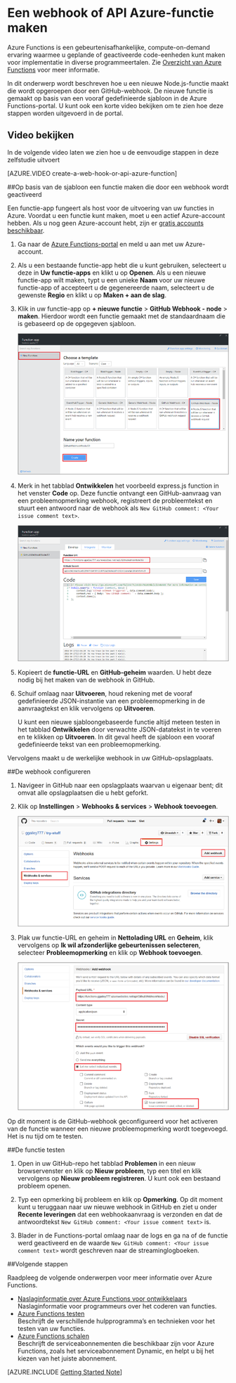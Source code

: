 <properties
   pageTitle="Een webhook of API Azure Function maken | Microsoft Azure"
   description="Gebruik Azure Functions voor het maken van een functie die wordt opgeroepen door een WebHook of API-aanroep."
   services="azure-functions"
   documentationCenter="na"
   authors="ggailey777"
   manager="erikre"
   editor=""
   tags=""
   />

<tags
   ms.service="functions"
   ms.devlang="multiple"
   ms.topic="get-started-article"
   ms.tgt_pltfrm="multiple"
   ms.workload="na"
   ms.date="08/30/2016"
   ms.author="glenga"/>
   
# Een webhook of API Azure-functie maken

Azure Functions is een gebeurtenisafhankelijke, compute-on-demand ervaring waarmee u geplande of geactiveerde code-eenheden kunt maken voor implementatie in diverse programmeertalen. Zie [Overzicht van Azure Functions](functions-overview.md) voor meer informatie.

In dit onderwerp wordt beschreven hoe u een nieuwe Node.js-functie maakt die wordt opgeroepen door een GitHub-webhook. De nieuwe functie is gemaakt op basis van een vooraf gedefinieerde sjabloon in de Azure Functions-portal. U kunt ook een korte video bekijken om te zien hoe deze stappen worden uitgevoerd in de portal.

## Video bekijken

In de volgende video laten we zien hoe u de eenvoudige stappen in deze zelfstudie uitvoert 

[AZURE.VIDEO create-a-web-hook-or-api-azure-function]

##Op basis van de sjabloon een functie maken die door een webhook wordt geactiveerd

Een functie-app fungeert als host voor de uitvoering van uw functies in Azure. Voordat u een functie kunt maken, moet u een actief Azure-account hebben. Als u nog geen Azure-account hebt, zijn er [gratis accounts beschikbaar](https://azure.microsoft.com/free/). 

1. Ga naar de [Azure Functions-portal](https://functions.azure.com/signin) en meld u aan met uw Azure-account.

2. Als u een bestaande functie-app hebt die u kunt gebruiken, selecteert u deze in **Uw functie-apps** en klikt u op **Openen**. Als u een nieuwe functie-app wilt maken, typt u een unieke **Naam** voor uw nieuwe functie-app of accepteert u de gegenereerde naam, selecteert u de gewenste **Regio** en klikt u op **Maken + aan de slag**. 

3. Klik in uw functie-app op **+ nieuwe functie** > **GitHub Webhook - node** > **maken**. Hierdoor wordt een functie gemaakt met de standaardnaam die is gebaseerd op de opgegeven sjabloon. 

    ![een nieuwe GitHub-webhookfunctie maken](./media/functions-create-a-web-hook-or-api-function/functions-create-new-github-webhook.png) 

4. Merk in het tabblad **Ontwikkelen** het voorbeeld express.js function in het venster **Code** op. Deze functie ontvangt een GitHub-aanvraag van een probleemopmerking webhook, registreert de probleemtekst en stuurt een antwoord naar de webhook als `New GitHub comment: <Your issue comment text>`.


    ![een nieuwe GitHub-webhookfunctie maken](./media/functions-create-a-web-hook-or-api-function/functions-new-webhook-in-portal.png) 

5. Kopieert de **functie-URL** en **GitHub-geheim** waarden. U hebt deze nodig bij het maken van de webhook in GitHub. 

6. Schuif omlaag naar **Uitvoeren**, houd rekening met de vooraf gedefinieerde JSON-instantie van een probleemopmerking in de aanvraagtekst en klik vervolgens op **Uitvoeren**. 
 
    U kunt een nieuwe sjabloongebaseerde functie altijd meteen testen in het tabblad **Ontwikkelen** door verwachte JSON-datatekst in te voeren en te klikken op **Uitvoeren**. In dit geval heeft de sjabloon een vooraf gedefinieerde tekst van een probleemopmerking. 
 
Vervolgens maakt u de werkelijke webhook in uw GitHub-opslagplaats.

##De webhook configureren

1. Navigeer in GitHub naar een opslagplaats waarvan u eigenaar bent; dit omvat alle opslagplaatsen die u hebt geforkt.
 
2. Klik op **Instellingen** > **Webhooks & services** > **Webhook toevoegen**.

    ![een nieuwe GitHub-webhookfunctie maken](./media/functions-create-a-web-hook-or-api-function/functions-create-new-github-webhook-2.png)   

3. Plak uw functie-URL en geheim in **Nettolading URL** en **Geheim**, klik vervolgens op **Ik wil afzonderlijke gebeurtenissen selecteren**, selecteer **Probleemopmerking** en klik op **Webhook toevoegen**.

    ![Een nieuwe GitHub-webhookfunctie maken](./media/functions-create-a-web-hook-or-api-function/functions-create-new-github-webhook-3.png) 

Op dit moment is de GitHub-webhook geconfigureerd voor het activeren van de functie wanneer een nieuwe probleemopmerking wordt toegevoegd.  
Het is nu tijd om te testen.

##De functie testen

1. Open in uw GitHub-repo het tabblad **Problemen** in een nieuw browservenster en klik op **Nieuw probleem**, typ een titel en klik vervolgens op **Nieuw probleem registreren**. U kunt ook een bestaand probleem openen.

2. Typ een opmerking bij probleem en klik op **Opmerking**. Op dit moment kunt u teruggaan naar uw nieuwe webhook in GitHub en ziet u onder **Recente leveringen** dat een webhookaanvraag is verzonden en dat de antwoordtekst `New GitHub comment: <Your issue comment text>` is.

3. Blader in de Functions-portal omlaag naar de logs en ga na of de functie werd geactiveerd en de waarde `New GitHub comment: <Your issue comment text>` wordt geschreven naar de streaminglogboeken.


##Volgende stappen

Raadpleeg de volgende onderwerpen voor meer informatie over Azure Functions.

+ [Naslaginformatie over Azure Functions voor ontwikkelaars](functions-reference.md)  
Naslaginformatie voor programmeurs over het coderen van functies.
+ [Azure Functions testen](functions-test-a-function.md)  
Beschrijft de verschillende hulpprogramma’s en technieken voor het testen van uw functies.
+ [Azure Functions schalen](functions-scale.md)  
Beschrijft de serviceabonnementen die beschikbaar zijn voor Azure Functions, zoals het serviceabonnement Dynamic, en helpt u bij het kiezen van het juiste abonnement.  


[AZURE.INCLUDE [Getting Started Note](../../includes/functions-get-help.md)]



<!--HONumber=sep16_HO1-->


